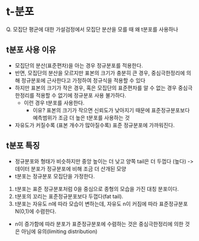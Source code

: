 # t-분포

Q. 모집단 평균에 대한 가설검정에서 모집단 분산을 모를 때 왜 t분포를 사용하나 

## t분포 사용 이유

- 모집단의 분산(표준편차)을 아는 경우 정규분포를 적용한다.
- 반면, 모집단의 분산을 모르지만 표본의 크기가 충분히 큰 경우, 중심극한정리에 의해 정규분포에 근사한다고 가정하여 정규식을 적용할 수 있다
- 하지만 표본의 크기가 작은 경우, 혹은 모집단의 표준편차를 알 수 없는 경우 중심극한정리를 적용할 수 없기에 정규분포 사용 불가하다.
	-  이런 경우 t분포를 사용한다.
		- 이유? 표본의 크기가 작으면 신뢰도가 낮아지기 때문에 표준정규분포보다 예측범위가 조금 더 높은 t분포를 사용하는 것
- 자유도가 커질수록 (표본 개수가 많아질수록) 표준 정규분포에 가까워진다.

## t분포 특징

- 정규분포와 형태가 비슷하지만 중앙 높이는 더 낮고 양쪽 tail은 더 두껍다 (높다) -> 데이터 분포가 정규분포에 비해 조금 더 산개된 모양
- t분포는 정규분포 모집단을 가정한다.

1) t분포는 표준 정규분포처럼 0을 중심으로 종형의 모습을 가진 대칭 분포이다.  
2) t분포의 꼬리는 표준정규분포보다 두껍다(fat tail).  
3) t분포는 자유도 n에 따라 모습이 변하는데, 자유도 n이 커짐에 따라 표준정규분포 N(0,1)에 수렴한다.  
* n이 증가함에 따라 분포가 표준정규분포에 수렴하는 것은 중심극한정리에 의한 것은 아님에 유의(limiting distribution)
